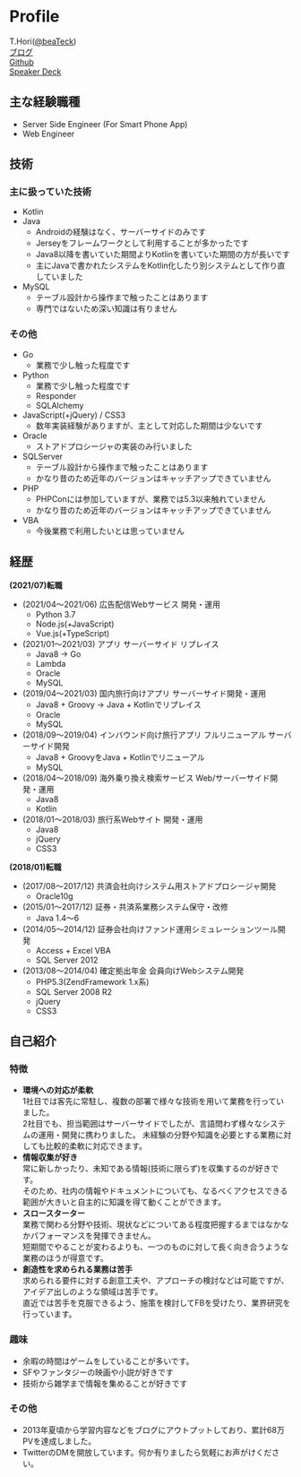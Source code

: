 # Profile
T.Hori([@beaTeck](https://twitter.com/beaTeck))  
[ブログ](https://blog.beatdjam.com/)  
[Github](https://github.com/beatdjam)  
[Speaker Deck](https://speakerdeck.com/beatdjam)  

## 主な経験職種
* Server Side Engineer (For Smart Phone App)
* Web Engineer

## 技術
### 主に扱っていた技術
* Kotlin
* Java
    * Androidの経験はなく、サーバーサイドのみです
    * Jerseyをフレームワークとして利用することが多かったです
    * Java8以降を書いていた期間よりKotlinを書いていた期間の方が長いです
    * 主にJavaで書かれたシステムをKotlin化したり別システムとして作り直していました
* MySQL
    * テーブル設計から操作まで触ったことはあります
    * 専門ではないため深い知識は有りません

### その他
* Go
    * 業務で少し触った程度です
* Python
    * 業務で少し触った程度です
    * Responder
    * SQLAlchemy
* JavaScript(+jQuery) / CSS3
    * 数年実装経験がありますが、主として対応した期間は少ないです
* Oracle
    * ストアドプロシージャの実装のみ行いました
* SQLServer
    * テーブル設計から操作まで触ったことはあります
    * かなり昔のため近年のバージョンはキャッチアップできていません
* PHP
    * PHPConには参加していますが、業務では5.3以来触れていません
    * かなり昔のため近年のバージョンはキャッチアップできていません
* VBA
    * 今後業務で利用したいとは思っていません

## 経歴

**(2021/07)転職**  

* (2021/04〜2021/06) 広告配信Webサービス 開発・運用
    * Python 3.7
    * Node.js(+JavaScript)
    * Vue.js(+TypeScript)
* (2021/01〜2021/03) アプリ サーバーサイド リプレイス
    * Java8 → Go
    * Lambda
    * Oracle
    * MySQL
* (2019/04〜2021/03) 国内旅行向けアプリ サーバーサイド開発・運用
    * Java8 + Groovy → Java + Kotlinでリプレイス
    * Oracle
    * MySQL
* (2018/09〜2019/04) インバウンド向け旅行アプリ フルリニューアル サーバーサイド開発
    * Java8 + GroovyをJava + Kotlinでリニューアル
    * MySQL
* (2018/04〜2018/09) 海外乗り換え検索サービス Web/サーバーサイド開発・運用
    * Java8
    * Kotlin
* (2018/01〜2018/03) 旅行系Webサイト 開発・運用 
    * Java8
    * jQuery
    * CSS3  

**(2018/01)転職**  

* (2017/08〜2017/12) 共済会社向けシステム用ストアドプロシージャ開発
    * Oracle10g
* (2015/01〜2017/12) 証券・共済系業務システム保守・改修
    * Java 1.4〜6 
* (2014/05〜2014/12) 証券会社向けファンド運用シミュレーションツール開発
    * Access + Excel VBA
    * SQL Server 2012
* (2013/08〜2014/04) 確定拠出年金 会員向けWebシステム開発
    * PHP5.3(ZendFramework 1.x系)
    * SQL Server 2008 R2
    * jQuery
    * CSS3

## 自己紹介
### 特徴
* **環境への対応が柔軟**  
1社目では客先に常駐し、複数の部署で様々な技術を用いて業務を行っていました。  
2社目でも、担当範囲はサーバーサイドでしたが、言語問わず様々なシステムの運用・開発に携わりました。
未経験の分野や知識を必要とする業務に対しても比較的柔軟に対応できます。
* **情報収集が好き**  
常に新しかったり、未知である情報(技術に限らず)を収集するのが好きです。  
そのため、社内の情報やドキュメントについても、なるべくアクセスできる範囲が大きいと自主的に知識を得て動くことができます。
* **スロースターター**  
業務で関わる分野や技術、現状などについてある程度把握するまではなかなかパフォーマンスを発揮できません。  
短期間でやることが変わるよりも、一つのものに対して長く向き合うような業務のほうが得意です。
* **創造性を求められる業務は苦手**  
求められる要件に対する創意工夫や、アプローチの検討などは可能ですが、アイデア出しのような領域は苦手です。  
直近では苦手を克服できるよう、施策を検討してFBを受けたり、業界研究を行っています。

### 趣味
* 余暇の時間はゲームをしていることが多いです。
* SFやファンタジーの映画や小説が好きです
* 技術から雑学まで情報を集めることが好きです

### その他
* 2013年夏頃から学習内容などをブログにアウトプットしており、累計68万PVを達成しました。  
* TwitterのDMを開放しています。何か有りましたら気軽にお声がけください。
